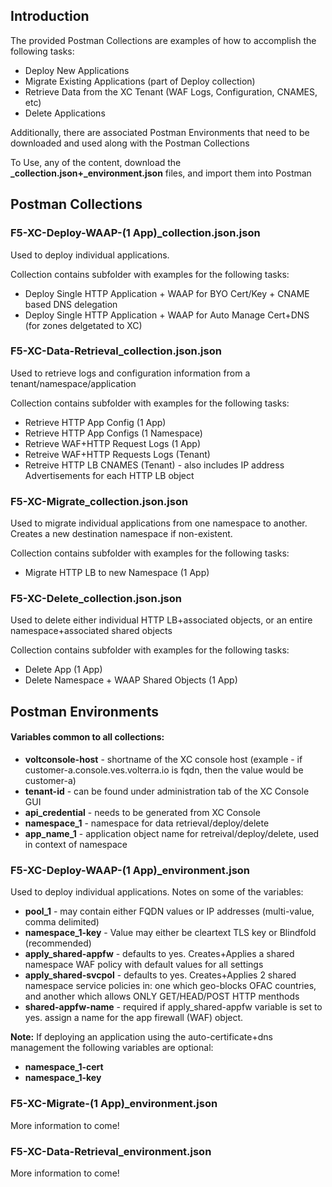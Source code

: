 ## Introduction
The provided Postman Collections are examples of how to accomplish the following tasks:

* Deploy New Applications
* Migrate Existing Applications (part of Deploy collection)
* Retrieve Data from the XC Tenant (WAF Logs, Configuration, CNAMES, etc)
* Delete Applications

Additionally, there are associated Postman Environments that need to be downloaded and used along with the Postman Collections

To Use, any of the content, download the **_collection.json+_environment.json** files, and import them into Postman


## **Postman Collections**
### **F5-XC-Deploy-WAAP-(1 App)_collection.json.json**
Used to deploy individual applications.  

Collection contains subfolder with examples for the following tasks:
  * Deploy Single HTTP Application + WAAP for BYO Cert/Key + CNAME based DNS delegation
  * Deploy Single HTTP Application + WAAP for Auto Manage Cert+DNS (for zones delgetated to XC)

### **F5-XC-Data-Retrieval_collection.json.json**
Used to retrieve logs and configuration information from a tenant/namespace/application

Collection contains subfolder with examples for the following tasks:
  * Retrieve HTTP App Config (1 App)
  * Retrieve HTTP App Configs (1 Namespace)
  * Retrieve WAF+HTTP Request Logs (1 App)
  * Retreive WAF+HTTP Requests Logs (Tenant)
  * Retreive HTTP LB CNAMES (Tenant) - also includes IP address Advertisements for each HTTP LB object
  
### **F5-XC-Migrate_collection.json.json**
Used to migrate individual applications from one namespace to another.  Creates a new destination namespace if non-existent.

Collection contains subfolder with examples for the following tasks:
  * Migrate HTTP LB to new Namespace (1 App)

### **F5-XC-Delete_collection.json.json**
Used to delete either individual HTTP LB+associated objects, or an entire namespace+associated shared objects

Collection contains subfolder with examples for the following tasks:
  * Delete App (1 App)
  * Delete Namespace + WAAP Shared Objects (1 App)  

## **Postman Environments**

#### Variables common to all collections:
  * **voltconsole-host** - shortname of the XC console host (example - if customer-a.console.ves.volterra.io is fqdn, then the value would be customer-a)
  * **tenant-id** - can be found under administration tab of the XC Console GUI
  * **api_credential** - needs to be generated from XC Console
  * **namespace_1** - namespace for data retrieval/deploy/delete
  * **app_name_1** - application object name for retreival/deploy/delete, used in context of namespace

### **F5-XC-Deploy-WAAP-(1 App)_environment.json** 
Used to deploy individual applications.  Notes on some of the variables:
  * **pool_1** - may contain either FQDN values or IP addresses (multi-value, comma delimited)
  * **namespace_1-key** - Value may either be cleartext TLS key or Blindfold (recommended)
  * **apply_shared-appfw** - defaults to yes.  Creates+Applies a shared namespace WAF policy with default values for all settings
  * **apply_shared-svcpol** - defaults to yes.  Creates+Applies 2 shared namespace service policies in: one which geo-blocks OFAC countries, and another which allows ONLY GET/HEAD/POST HTTP menthods
  * **shared-appfw-name** - required if apply_shared-appfw variable is set to yes.  assign a name for the app firewall (WAF) object.

**Note:** If deploying an application using the auto-certificate+dns management the following variables are optional:
   * **namespace_1-cert**
   * **namespace_1-key**

### **F5-XC-Migrate-(1 App)_environment.json**
More information to come!

### **F5-XC-Data-Retrieval_environment.json**
More information to come!



